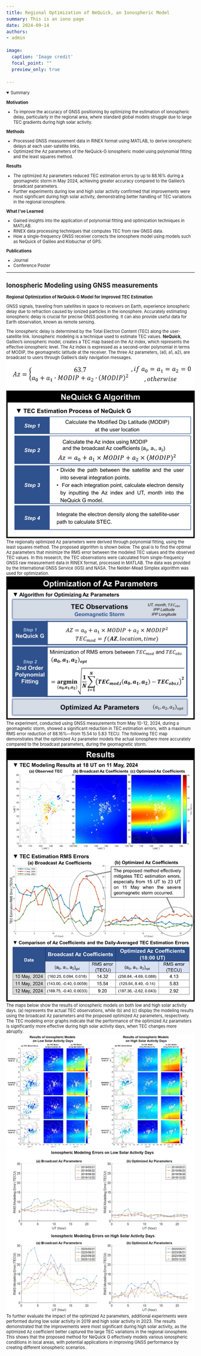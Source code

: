 ```yaml
---
title: Regional Optimization of NeQuick, an Ionospheric Model
summary: This is an iono page
date: 2024-09-14
authors: 
- admin

image:
  caption: 'Image credit'
  focal_point: ""
  preview_only: true

---
```

<span style="font-size:80%">

<details open>
  <summary>Summary</summary>

  **Motivation**
  - To improve the accuracy of GNSS positioning by optimizing the estimation of ionospheric delay, particularly in the regional area, where standard global models struggle due to large TEC gradients during high solar activity.

  **Methods**
  - Processed GNSS measurement data in RINEX format using MATLAB, to derive ionospheric delays at each user-satellite links.
  - Optimized the Az parameters of the NeQuick-G ionospheric model using polynomial fitting and the least squares method.


  **Results**
  - The optimized Az parameters reduced TEC estimation errors by up to 88.16% during a geomagnetic storm in May 2024, achieving greater accuracy compared to the Galileo’s broadcast parameters.
  - Further experiments during low and high solar activity confirmed that improvements were most significant during high solar activity, demonstrating better handling of TEC variations in the regional ionosphere.


  **What I’ve Learned**
  -  Gained insights into the application of polynomial fitting and optimization techniques in MATLAB.  
  - RINEX data processing techniques that computes TEC from raw GNSS data. 
  - How a single-frequency GNSS receiver corrects the ionosphere model using models such as NeQuick of Galileo and Klobuchar of GPS.

  **Publications**
  - Journal 
  - Conference Poster
</details>

---
## Ionospheric Modeling using GNSS measurements
**Regional Optimization of NeQuick-G Model for Improved TEC Estimation**

GNSS signals, traveling from satellites in space to receivers on Earth, experience ionospheric delay due to refraction caused by ionized particles in the ionosphere. Accurately estimating ionospheric delay is crucial for precise GNSS positioning. It can also provide useful data for Earth observation, known as remote sensing.

The ionospheric delay is determined by the Total Electron Content (TEC) along the user-satellite link. Ionospheric modeling is a technique used to estimate TEC values. **NeQuick**, Galileo’s ionospheric model, creates a TEC map based on the Az index, which represents the effective ionospheric level. The Az index is expressed as a second-order polynomial in terms of MODIP, the geomagnetic latitude at the receiver. The three Az parameters, (a0, a1, a2), are broadcast to users through Galileo’s daily navigation messages.
![ionosphere_az](./figures/iono_az.jpg)
![ionosphere_nequick](./figures/iono_nequick.jpg)
The regionally optimized Az parameters were derived through polynomial fitting, using the least squares method. The proposed algorithm is shown below. The goal is to find the optimal Az parameters that minimize the RMS error between the modeled TEC values and the observed TEC values. In this research, the TEC observations were calculated from single-frequency GNSS raw measurement data in RINEX format, processed in MATLAB. The data was provided by the International GNSS Service (IGS) and NASA. The Nelder-Mead Simplex algorithm was used for optimization.
![ionosphere_algorithm](./figures/iono_algorithm.jpg)
The experiment, conducted using GNSS measurements from May 10-12, 2024, during a geomagnetic storm, showed a significant reduction in TEC estimation errors, with a maximum RMS error reduction of 88.16%—from 15.54 to 5.83 TECU. The following TEC map demonstrates that the optimized Az parameter models the actual ionosphere more accurately compared to the broadcast parameters, during the geomagnetic storm.
![ionosphere_result](./figures/iono_result.jpg)
The maps below show the results of ionospheric models on both low and high solar activity days. (a) represents the actual TEC observations, while (b) and (c) display the modeling results using the broadcast Az parameters and the proposed optimized Az parameters, respectively. The TEC modeling error graphs indicate that the performance of the optimized Az parameters is significantly more effective during high solar activity days, when TEC changes more abruptly.
![ionosphere_map](./figures/iono_map.jpg)
![ionosphere_error](./figures/iono_error.jpg)
To further evaluate the impact of the optimized Az parameters, additional experiments were performed during low solar activity in 2019 and high solar activity in 2023. The results demonstrated that the improvements were most significant during high solar activity, as the optimized Az coefficient better captured the large TEC variations in the regional ionosphere. This shows that the proposed method for NeQuick G effectively models various ionospheric conditions in local areas, with potential applications in improving GNSS performance by creating different ionospheric scenarios.

</span>

